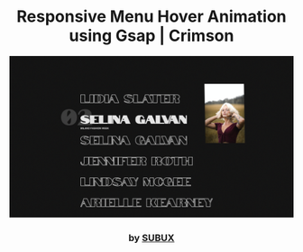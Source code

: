 <div align="center">

#  Responsive Menu Hover Animation using Gsap | Crimson

<img src="admin/base.png">

### by <a href="https://github.com/python019">SUBUX</a>

</div>